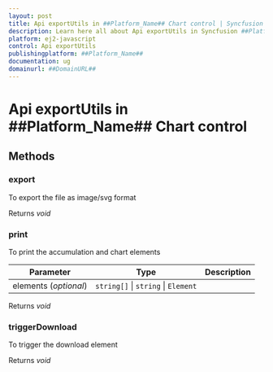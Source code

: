```yaml
---
layout: post
title: Api exportUtils in ##Platform_Name## Chart control | Syncfusion
description: Learn here all about Api exportUtils in Syncfusion ##Platform_Name## Chart control of Syncfusion Essential JS 2 and more.
platform: ej2-javascript
control: Api exportUtils 
publishingplatform: ##Platform_Name##
documentation: ug
domainurl: ##DomainURL##
---
```


# Api exportUtils in ##Platform_Name## Chart control

## Methods

### export

To export the file as image/svg format

Returns *void*

### print

To print the accumulation and chart elements

| Parameter | Type | Description |
|------|------|-------------|
| elements (*optional*) |  `string[]` &#124;  `string` &#124;  `Element` | <br> |

Returns *void*

### triggerDownload

To trigger the download element

Returns *void*
